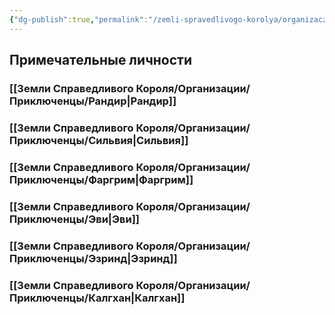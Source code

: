 ```yaml
---
{"dg-publish":true,"permalink":"/zemli-spravedlivogo-korolya/organizaczii/priklyuchenczy/priklyuchenczy-novogo-puti/"}
---
```


## Примечательные личности

### [[Земли Справедливого Короля/Организации/Приключенцы/Рандир\|Рандир]]

### [[Земли Справедливого Короля/Организации/Приключенцы/Сильвия\|Сильвия]]

### [[Земли Справедливого Короля/Организации/Приключенцы/Фаргрим\|Фаргрим]]

### [[Земли Справедливого Короля/Организации/Приключенцы/Эви\|Эви]]

### [[Земли Справедливого Короля/Организации/Приключенцы/Эзринд\|Эзринд]]

### [[Земли Справедливого Короля/Организации/Приключенцы/Калгхан\|Калгхан]]



